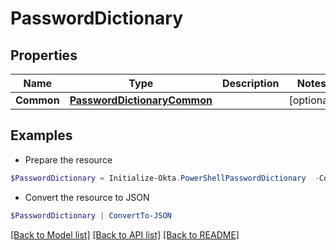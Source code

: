 # PasswordDictionary
## Properties

Name | Type | Description | Notes
------------ | ------------- | ------------- | -------------
**Common** | [**PasswordDictionaryCommon**](PasswordDictionaryCommon.md) |  | [optional] 

## Examples

- Prepare the resource
```powershell
$PasswordDictionary = Initialize-Okta.PowerShellPasswordDictionary  -Common null
```

- Convert the resource to JSON
```powershell
$PasswordDictionary | ConvertTo-JSON
```

[[Back to Model list]](../README.md#documentation-for-models) [[Back to API list]](../README.md#documentation-for-api-endpoints) [[Back to README]](../README.md)

